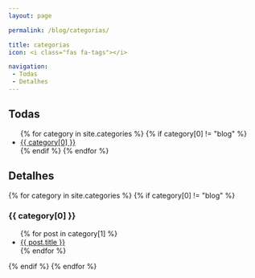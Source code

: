 ```yaml
---
layout: page

permalink: /blog/categorias/

title: categorias
icon: <i class="fas fa-tags"></i>

navigation:
 - Todas
 - Detalhes
---
```


## Todas

<ul>
{% for category in site.categories %}
{% if category[0] != "blog" %}
<li><a href="#{{ category[0] }}">{{ category[0] }}</a></li>
{% endif %}
{% endfor %}
</ul>

## Detalhes

{% for category in site.categories %}
{% if category[0] != "blog" %}
### {{ category[0] }}

<ul>
{% for post in category[1] %}
<li><a href="{{ post.url }}">{{ post.title }}</a></li>
{% endfor %}
</ul>
{% endif %}
{% endfor %}

